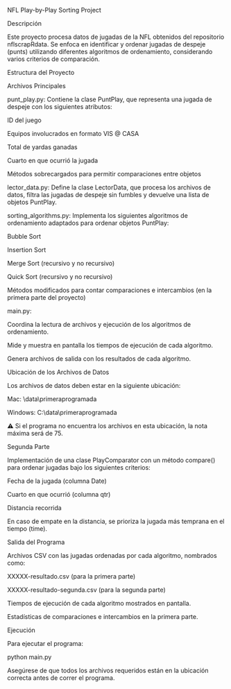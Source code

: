 NFL Play-by-Play Sorting Project

Descripción

Este proyecto procesa datos de jugadas de la NFL obtenidos del repositorio nflscrapRdata. Se enfoca en identificar y ordenar jugadas de despeje (punts) utilizando diferentes algoritmos de ordenamiento, considerando varios criterios de comparación.

Estructura del Proyecto

Archivos Principales

punt_play.py: Contiene la clase PuntPlay, que representa una jugada de despeje con los siguientes atributos:

ID del juego

Equipos involucrados en formato VIS @ CASA

Total de yardas ganadas

Cuarto en que ocurrió la jugada

Métodos sobrecargados para permitir comparaciones entre objetos

lector_data.py: Define la clase LectorData, que procesa los archivos de datos, filtra las jugadas de despeje sin fumbles y devuelve una lista de objetos PuntPlay.

sorting_algorithms.py: Implementa los siguientes algoritmos de ordenamiento adaptados para ordenar objetos PuntPlay:

Bubble Sort

Insertion Sort

Merge Sort (recursivo y no recursivo)

Quick Sort (recursivo y no recursivo)

Métodos modificados para contar comparaciones e intercambios (en la primera parte del proyecto)

main.py:

Coordina la lectura de archivos y ejecución de los algoritmos de ordenamiento.

Mide y muestra en pantalla los tiempos de ejecución de cada algoritmo.

Genera archivos de salida con los resultados de cada algoritmo.

Ubicación de los Archivos de Datos

Los archivos de datos deben estar en la siguiente ubicación:

Mac: \data\primeraprogramada

Windows: C:\data\primeraprogramada

⚠️ Si el programa no encuentra los archivos en esta ubicación, la nota máxima será de 75.

Segunda Parte

Implementación de una clase PlayComparator con un método compare() para ordenar jugadas bajo los siguientes criterios:

Fecha de la jugada (columna Date)

Cuarto en que ocurrió (columna qtr)

Distancia recorrida

En caso de empate en la distancia, se prioriza la jugada más temprana en el tiempo (time).

Salida del Programa

Archivos CSV con las jugadas ordenadas por cada algoritmo, nombrados como:

XXXXX-resultado.csv (para la primera parte)

XXXXX-resultado-segunda.csv (para la segunda parte)

Tiempos de ejecución de cada algoritmo mostrados en pantalla.

Estadísticas de comparaciones e intercambios en la primera parte.

Ejecución

Para ejecutar el programa:

python main.py

Asegúrese de que todos los archivos requeridos están en la ubicación correcta antes de correr el programa.

